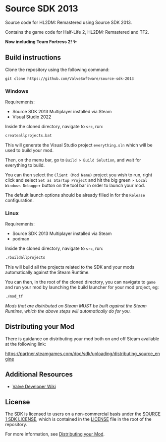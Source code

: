 # Source SDK 2013

Source code for HL2DM: Remastered using  Source SDK 2013.

Contains the game code for Half-Life 2, HL2DM: Remastered and TF2.

**Now including Team Fortress 2! ✨**

## Build instructions

Clone the repository using the following command:

`git clone https://github.com/ValveSoftware/source-sdk-2013`

### Windows

Requirements:
 - Source SDK 2013 Multiplayer installed via Steam
 - Visual Studio 2022

Inside the cloned directory, navigate to `src`, run:
```bat
createallprojects.bat
```
This will generate the Visual Studio project `everything.sln` which will be used to build your mod.

Then, on the menu bar, go to `Build > Build Solution`, and wait for everything to build.

You can then select the `Client (Mod Name)` project you wish to run, right click and select `Set as Startup Project` and hit the big green `> Local Windows Debugger` button on the tool bar in order to launch your mod.

The default launch options should be already filled in for the `Release` configuration.

### Linux

Requirements:
 - Source SDK 2013 Multiplayer installed via Steam
 - podman

Inside the cloned directory, navigate to `src`, run:
```bash
./buildallprojects
```

This will build all the projects related to the SDK and your mods automatically against the Steam Runtime.

You can then, in the root of the cloned directory, you can navigate to `game` and run your mod by launching the build launcher for your mod project, eg:
```bash
./mod_tf
```

*Mods that are distributed on Steam MUST be built against the Steam Runtime, which the above steps will automatically do for you.*

## Distributing your Mod

There is guidance on distributing your mod both on and off Steam available at the following link:

https://partner.steamgames.com/doc/sdk/uploading/distributing_source_engine

## Additional Resources

- [Valve Developer Wiki](https://developer.valvesoftware.com/wiki/Source_SDK_2013)

## License

The SDK is licensed to users on a non-commercial basis under the [SOURCE 1 SDK LICENSE](LICENSE), which is contained in the [LICENSE](LICENSE) file in the root of the repository.

For more information, see [Distributing your Mod](#markdown-header-distributing-your-mod).
